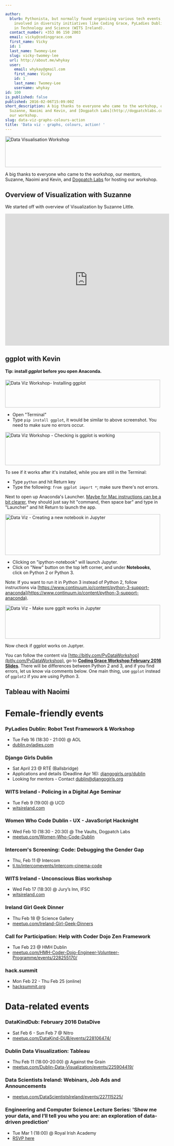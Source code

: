 ```yaml
---

author:
  blurb: Pythonista, but normally found organising various tech events, and now heavily
    involved in diversity initiatives like Coding Grace, PyLadies Dublin, and Women
    in Technology and Science (WITS Ireland).
  contact_number: +353 86 150 2003
  email: vicky@codinggrace.com
  first_name: Vicky
  id: 1
  last_name: Twomey-Lee
  slug: vicky-twomey-lee
  url: http://about.me/whykay
  user:
    email: whykay@gmail.com
    first_name: Vicky
    id: 1
    last_name: Twomey-Lee
    username: whykay
id: 100
is_published: false
published: 2016-02-06T15:09:00Z
short_description: A big thanks to everyone who came to the workshop, our mentors,
  Suzanne, Naoimi and Kevin, and [Dogpatch Labs](http://dogpatchlabs.com) for hosting
  our workshop.
slug: data-viz-graphs-colours-action
title: 'Data viz - graphs, colours, action! '
---
```


<a data-flickr-embed="true"  href="https://www.flickr.com/photos/whykay/24557994760/in/dateposted-public/" title="Data Visualisation Workshop"><img src="https://farm2.staticflickr.com/1492/24557994760_eb7840d997_b.jpg" width="760" height="100" alt="Data Visualisation Workshop"></a>

A big thanks to everyone who came to the workshop, our mentors, Suzanne, Naoimi and Kevin, and [Dogpatch Labs](http://dogpatchlabs.com) for hosting our workshop.


## Overview of Visualization with Suzanne

We started off with overview of Visualization by Suzanne Little.

<iframe src="https://docs.google.com/presentation/d/1QelpQ1Nw5WbOnh2HHChiaJvVzyBvWZsbqgp8CbuKyF0/embed?start=false&loop=false&delayms=3000" frameborder="0" width="529" height="426" allowfullscreen="true" mozallowfullscreen="true" webkitallowfullscreen="true"></iframe>

## ggplot with Kevin

#### Tip: install *ggplot* before you open Anaconda.

<a data-flickr-embed="true" data-header="true" data-footer="true"  href="https://www.flickr.com/photos/whykay/24733093082/in/dateposted-public/" title="Data Viz Workshop- Installing ggplot"><img src="https://farm2.staticflickr.com/1713/24733093082_e990baf16a.jpg" width="500" height="90" alt="Data Viz Workshop- Installing ggplot"></a>

* Open "Terminal"
* Type `pip install ggplot`, it would be similar to above screenshot. You need to make sure no errors occur.

<a data-flickr-embed="true" data-header="true" data-footer="true"  href="https://www.flickr.com/photos/whykay/24224181073/in/dateposted-public/" title="Data Viz Workshop - Checking is ggplot is working"><img src="https://farm2.staticflickr.com/1719/24224181073_6211ffea3c.jpg" width="500" height="107" alt="Data Viz Workshop - Checking is ggplot is working"></a>

To see if it works after it's installed, while you are still in the Terminal:

* Type `python` and hit Return key
* Type the following: `from ggplot import *`; make sure there's not errors.

Next to open up Anaconda's Launcher. [Maybe for Mac instructions can be a bit clearer](http://docs.continuum.io/anaconda/index), they should just say hit "command, then space bar" and type in "Launcher" and hit Return to launch the app.

<a data-flickr-embed="true" data-header="true" data-footer="true"  href="https://www.flickr.com/photos/whykay/24222993814/in/dateposted-public/" title="Data Viz - Creating a new notebook in Jupyter"><img src="https://farm2.staticflickr.com/1571/24222993814_a169bc2903.jpg" width="500" height="132" alt="Data Viz - Creating a new notebook in Jupyter"></a>

* Clicking on "ipython-notebook" will launch Jupyter.
* Click on "New" button on the top left corner, and under **Notebooks**, click on Python 2 or Python 3.

Note: If you want to run it in Python 3 instead of Python 2, follow instructions via [https://www.continuum.io/content/python-3-support-anaconda](https://www.continuum.io/content/python-3-support-anaconda).

<a data-flickr-embed="true" data-header="true" data-footer="true"  href="https://www.flickr.com/photos/whykay/24757729971/in/dateposted-public/" title="Data Viz - Make sure ggplt works in Jupyter"><img src="https://farm2.staticflickr.com/1602/24757729971_51bf561873.jpg" width="500" height="109" alt="Data Viz - Make sure ggplt works in Jupyter"></a>

Now check if ggplot works on Juptyer.

You can follow the content via [http://bitly.com/PyDataWorkshop](bitly.com/PyDataWorkshop), go to **[Coding Grace Workshop February 2016 Slides](https://dl.dropboxusercontent.com/u/6044937/PyData/ggplotPythonWorkshop.pdf)**. There will be differences between Python 2 and 3, and if you find errors, let us know via comments below. One main thing, use `ggplot` instead of `ggplot2` if you are using Python 3.

## Tableau with Naoimi
<insert slides from Naoimi>
<insert photos>

# Female-friendly events
### PyLadies Dublin: Robot Test Framework & Workshop
* Tue Feb 16 (18:30 - 21:00)  @ AOL
* [dublin.pyladies.com](http://dublin.pyladies.com)

### Django Girls Dublin
* Sat April 23  @ RTÉ (Ballsbridge)
* Applications and details (Deadline Apr 16): [djangogirls.org/dublin](http://djangogirls.org/dublin)
* Looking for mentors - Contact <a href="mailto:dublin@djangogirls.org">dublin@djangogirls.org</a>

### WITS Ireland - Policing in a Digital Age Seminar
* Tue Feb 9 (19:00) @ UCD                                                                                                                   
* [witsireland.com](http://witsireland.com)

### Women Who Code Dublin - UX - JavaScript Hacknight
* Wed Feb 10 (18:30 - 20:30) @ The Vaults, Dogpatch Labs
* [meetup.com/Women-Who-Code-Dublin](http://meetup.com/Women-Who-Code-Dublin)

### Intercom's Screening: Code: Debugging the Gender Gap
* Thu, Feb 11 @ Intercom
* [ti.to/intercomevents/intercom-cinema-code](http://ti.to/intercomevents/intercom-cinema-code)

### WITS Ireland - Unconscious Bias workshop
* Wed Feb 17 (18:30) @ Jury’s Inn, IFSC
* [witsireland.com](http://witsireland.com)

### Ireland Girl Geek Dinner
* Thu Feb 18 @ Science Gallery
* [meetup.com/Ireland-Girl-Geek-Dinners](http://meetup.com/Ireland-Girl-Geek-Dinners)

### Call for Participation: Help with Coder Dojo Zen Framework
* Tue Feb 23 @ HMH Dublin
* [meetup.com/HMH-Coder-Dojo-Engineer-Volunteer-Programme/events/228255170/](http://meetup.com/HMH-Coder-Dojo-Engineer-Volunteer-Programme/events/228255170/)

### hack.summit
* Mon Feb 22 - Thu Feb 25 (online)
* [hacksummit.org](http://hacksummit.org)

# Data-related events
### DataKindDub: February 2016 DataDive
* Sat Feb 6 - Sun Feb 7 @ Nitro
* [meetup.com/DataKind-DUB/events/228106474/](http://meetup.com/DataKind-DUB/events/228106474/)

### Dublin Data Visualization: Tableau
* Thu Feb 11 (18:00-20:00) @ Against the Grain
* [meetup.com/Dublin-Data-Visualization/events/225904419/](http://meetup.com/Dublin-Data-Visualization/events/225904419/)

### Data Scientists Ireland: Webinars, Job Ads and Announcements
* [meetup.com/DataScientistsIreland/events/227115225/](http://meetup.com/DataScientistsIreland/events/227115225/)

### Engineering and Computer Science Lecture Series: 'Show me your data, and I’ll tell you who you are: an exploration of data-driven prediction'

* Tue Mar 1 (18:00) @ Royal Irish Academy
* [RSVP here](http://eventbrite.ie/e/engineering-and-computer-science-lecture-series-show-me-your-data-and-ill-tell-you-who-you-are-an-tickets-20760247459)


<script async src="//embedr.flickr.com/assets/client-code.js" charset="utf-8"></script>
